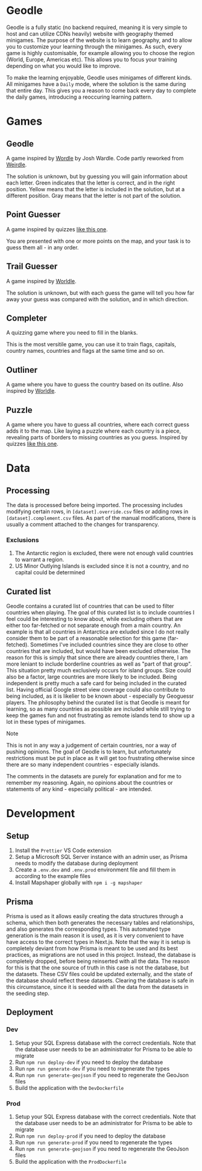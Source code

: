 # Geodle

Geodle is a fully static (no backend required, meaning it is very simple to host and can utilize CDNs heavily) website with geography themed minigames. The purpose of the website is to learn geography, and to allow you to customize your learning through the minigames. As such, every game is highly customisable, for example allowing you to choose the region (World, Europe, Americas etc). This allows you to focus your training depending on what you would like to improve.

To make the learning enjoyable, Geodle uses minigames of different kinds. All minigames have a `Daily` mode, where the solution is the same during that entire day. This gives you a reason to come back every day to complete the daily games, introducing a reoccuring learning pattern.

# Games

## Geodle

A game inspired by [Wordle](https://www.nytimes.com/games/wordle/index.html) by Josh Wardle.
Code partly reworked from [Weirdle](https://github.com/alanrsoares/weirdle/tree/main).

The solution is unknown, but by guessing you will gain information about each letter. Green indicates that the letter is correct, and in the right position. Yellow means that the letter is included in the solution, but at a different position. Gray means that the letter is not part of the solution.

## Point Guesser

A game inspired by quizzes [like this one](https://www.sporcle.com/games/g/europecapitals).

You are presented with one or more points on the map, and your task is to guess them all - in any order.

## Trail Guesser

A game inspired by [Worldle](https://worldle.teuteuf.fr/).

The solution is unknown, but with each guess the game will tell you how far away your guess was compared with the solution, and in which direction.

## Completer

A quizzing game where you need to fill in the blanks.

This is the most versitile game, you can use it to train flags, capitals, country names, countries and flags at the same time and so on.

## Outliner

A game where you have to guess the country based on its outline. Also inspired by [Worldle](https://worldle.teuteuf.fr/).

## Puzzle

A game where you have to guess all countries, where each correct guess adds it to the map. Like laying a puzzle where each country is a piece, revealing parts of borders to missing countries as you guess. Inspired by quizzes [like this one](https://www.sporcle.com/games/g/world).

# Data

## Processing

The data is processed before being imported. The processing includes modifying certain rows, in `[dataset].override.csv` files or adding rows in `[dataset].complement.csv` files. As part of the manual modifications, there is usually a comment attached to the changes for transparency.

### Exclusions

1. The Antarctic region is excluded, there were not enough valid countries to warrant a region.
2. US Minor Outlying Islands is excluded since it is not a country, and no capital could be determined

## Curated list

Geodle contains a curated list of countries that can be used to filter countries when playing. The goal of this curated list is to include countries I feel could be interesting to know about, while excluding others that are either too far-fetched or not separate enough from a main country. An example is that all countries in Antarctica are exluded since I do not really consider them to be part of a reasonable selection for this game (far-fetched). Sometimes I've included countries since they are close to other countries that are included, but would have been excluded otherwise. The reason for this is simply that since there are already countries there, I am more leniant to include borderline countries as well as "part of that group". This situation pretty much exclusively occurs for island groups. Size could also be a factor, large countries are more likely to be included. Being independent is pretty much a safe card for being included in the curated list. Having official Google street view coverage could also contribute to being included, as it is likelier to be known about - especially by Geoguessr players. The philosophy behind the curated list is that Geodle is meant for learning, so as many countries as possible are included while still trying to keep the games fun and not frustrating as remote islands tend to show up a lot in these types of minigames.

> [!NOTE]  
> This is not in any way a judgement of certain countries, nor a way of pushing opinions. The goal of Geodle is to learn, but unfortunately restrictions must be put in place as it will get too frustrating otherwise since there are so many independent countries - especially islands.

The comments in the datasets are purely for explanation and for me to remember my reasoning. Again, no opinions about the countries or statements of any kind - especially political - are intended.

# Development

## Setup

1. Install the `Prettier` VS Code extension
2. Setup a Microsoft SQL Server instance with an admin user, as Prisma needs to modify the database during deployment
3. Create a `.env.dev` and `.env.prod` environment file and fill them in according to the example files
4. Install Mapshaper globally with `npm i -g mapshaper`

## Prisma

Prisma is used as it allows easily creating the data structures through a schema, which then both generates the necessary tables and relationships, and also generates the corresponding types. This automated type generation is the main reason it is used, as it is very convenient to have have access to the correct types in Next.js. Note that the way it is setup is completely deviant from how Prisma is meant to be used and its best practices, as migrations are not used in this project. Instead, the database is completely dropped, before being reinserted with all the data. The reason for this is that the one source of truth in this case is not the database, but the datasets. These CSV files could be updated externally, and the state of the database should reflect these datasets. Clearing the database is safe in this circumstance, since it is seeded with all the data from the datasets in the seeding step.

## Deployment

### Dev

1. Setup your SQL Express database with the correct credentials. Note that the database user needs to be an administrator for Prisma to be able to migrate
2. Run `npm run deploy-dev` if you need to deploy the database
3. Run `npm run generate-dev` if you need to regenerate the types
4. Run `npm run generate-geojson` if you need to regenerate the GeoJson files
5. Build the application with the `DevDockerfile`

### Prod

1. Setup your SQL Express database with the correct credentials. Note that the database user needs to be an administrator for Prisma to be able to migrate
2. Run `npm run deploy-prod` if you need to deploy the database
3. Run `npm run generate-prod` if you need to regenerate the types
4. Run `npm run generate-geojson` if you need to regenerate the GeoJson files
5. Build the application with the `ProdDockerfile`
